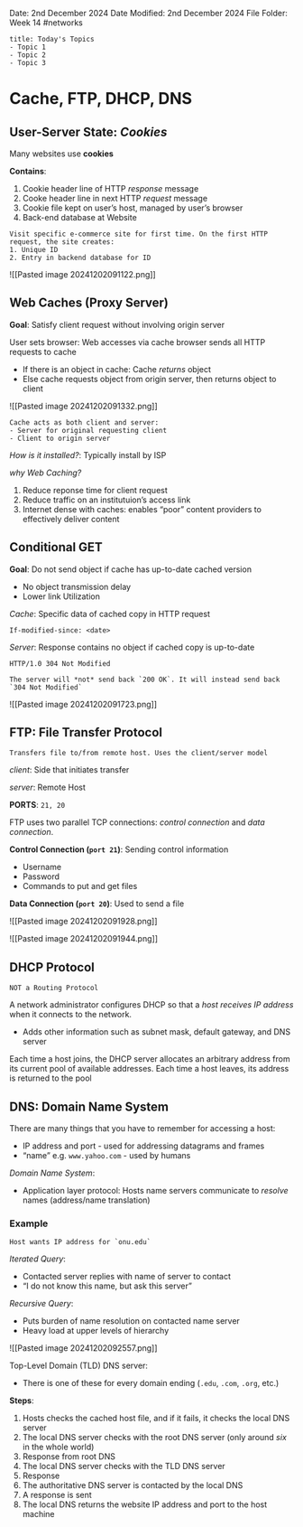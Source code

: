 Date: 2nd December 2024
Date Modified: 2nd December 2024
File Folder: Week 14
#networks

```ad-summary
title: Today's Topics
- Topic 1
- Topic 2
- Topic 3
```

# Cache, FTP, DHCP, DNS

## User-Server State: *Cookies*

Many websites use **cookies**

**Contains**:
1. Cookie header line of HTTP *response* message
2. Cooke header line in next HTTP *request* message
3. Cookie file kept on user’s host, managed by user’s browser
4. Back-end database at Website

```ad-example
Visit specific e-commerce site for first time. On the first HTTP request, the site creates:
1. Unique ID
2. Entry in backend database for ID
```

![[Pasted image 20241202091122.png]]

## Web Caches (Proxy Server)

**Goal**: Satisfy client request without involving origin server

User sets browser: Web accesses via cache browser sends all HTTP requests to cache
- If there is an object in cache: Cache *returns* object
- Else cache requests object from origin server, then returns object to client

![[Pasted image 20241202091332.png]]

```ad-note
Cache acts as both client and server:
- Server for original requesting client
- Client to origin server
```

*How is it installed?*: Typically install by ISP

*why Web Caching?*
1. Reduce reponse time for client request
2. Reduce traffic on an institutuion’s access link
3. Internet dense with caches: enables “poor” content providers to effectively deliver content

## Conditional GET

**Goal**: Do not send object if cache has up-to-date cached version
- No object transmission delay
- Lower link Utilization

*Cache*: Specific data of cached copy in HTTP request

`If-modified-since: <date>`

*Server*: Response contains no object if cached copy is up-to-date

`HTTP/1.0 304 Not Modified`

```ad-warning
The server will *not* send back `200 OK`. It will instead send back `304 Not Modified`
```

![[Pasted image 20241202091723.png]]
## FTP: File Transfer Protocol

```ad-summary
Transfers file to/from remote host. Uses the client/server model
```

*client*: Side that initiates transfer

*server*: Remote Host

**PORTS**: `21, 20`

FTP uses two parallel TCP connections: *control connection* and *data connection*.

**Control Connection (`port 21`)**: Sending control information
- Username
- Password
- Commands to put and get files

**Data Connection (`port 20`)**: Used to send a file

![[Pasted image 20241202091928.png]]

![[Pasted image 20241202091944.png]]

## DHCP Protocol

```ad-warning
NOT a Routing Protocol
```

A network administrator configures DHCP so that a *host receives IP address* when it connects to the network. 
- Adds other information such as subnet mask, default gateway, and DNS server

Each time a host joins, the DHCP server allocates an arbitrary address from its current pool of available addresses. Each time a host leaves, its address is returned to the pool

## DNS: Domain Name System

There are many things that you have to remember for accessing a host:
- IP address and port - used for addressing datagrams and frames
- “name” e.g. `www.yahoo.com` - used by humans

*Domain Name System*: 
- Application layer protocol: Hosts name servers communicate to *resolve* names (address/name translation)

### Example

```ad-question
Host wants IP address for `onu.edu`
```

*Iterated Query*:
- Contacted server replies with name of server to contact
- “I do not know this name, but ask this server”

*Recursive Query*:
- Puts burden of name resolution on contacted name server
- Heavy load at upper levels of hierarchy

![[Pasted image 20241202092557.png]]

Top-Level Domain (TLD) DNS server:
- There is one of these for every domain ending (`.edu`, `.com`, `.org`, etc.)

**Steps**:
1. Hosts checks the cached host file, and if it fails, it checks the local DNS server
2. The local DNS server checks with the root DNS server (only around *six* in the whole world)
3. Response from root DNS
4. The local DNS server checks with the TLD DNS server 
5. Response
6. The authoritative DNS server is contacted by the local DNS
7. A response is sent
8. The local DNS returns the website IP address and port to the host machine 

